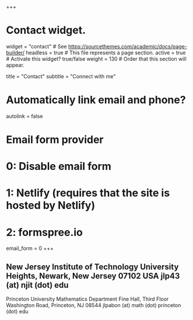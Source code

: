 +++
# Contact widget.
widget = "contact"  # See https://sourcethemes.com/academic/docs/page-builder/
headless = true  # This file represents a page section.
active = true  # Activate this widget? true/false
weight = 130  # Order that this section will appear.

title = "Contact"
subtitle = "Connect with me"

# Automatically link email and phone?
autolink = false

# Email form provider
#   0: Disable email form
#   1: Netlify (requires that the site is hosted by Netlify)
#   2: formspree.io
email_form = 0
+++

New Jersey Institute of Technology
University Heights, Newark, New Jersey 07102 USA
jlp43 (at) njit (dot) edu
--------------------------------------------------------------
Princeton University Mathematics Department
Fine Hall, Third Floor
Washington Road,
Princeton, NJ 08544
jlpabon (at) math (dot) princeton (dot) edu